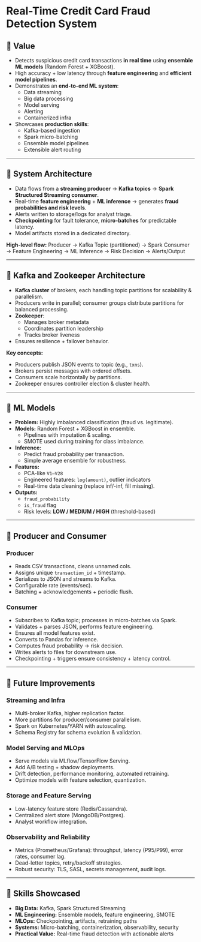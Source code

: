 # Real-Time Credit Card Fraud Detection System

## 🔹 Value
- Detects suspicious credit card transactions **in real time** using **ensemble ML models** (Random Forest + XGBoost).  
- High accuracy + low latency through **feature engineering** and **efficient model pipelines**.  
- Demonstrates an **end-to-end ML system**:
  - Data streaming
  - Big data processing
  - Model serving
  - Alerting
  - Containerized infra  
- Showcases **production skills**:
  - Kafka-based ingestion
  - Spark micro-batching
  - Ensemble model pipelines
  - Extensible alert routing  

---

## 🔹 System Architecture
- Data flows from a **streaming producer** → **Kafka topics** → **Spark Structured Streaming consumer**.  
- Real-time **feature engineering** + **ML inference** → generates **fraud probabilities and risk levels**.  
- Alerts written to storage/logs for analyst triage.  
- **Checkpointing** for fault tolerance, **micro-batches** for predictable latency.  
- Model artifacts stored in a dedicated directory.  

**High-level flow:**
Producer → Kafka Topic (partitioned) → Spark Consumer → Feature Engineering → ML Inference → Risk Decision → Alerts/Output

---

## 🔹 Kafka and Zookeeper Architecture
- **Kafka cluster** of brokers, each handling topic partitions for scalability & parallelism.  
- Producers write in parallel; consumer groups distribute partitions for balanced processing.  
- **Zookeeper**:
  - Manages broker metadata
  - Coordinates partition leadership
  - Tracks broker liveness  
- Ensures resilience + failover behavior.  

**Key concepts:**
- Producers publish JSON events to topic (e.g., `txns`).  
- Brokers persist messages with ordered offsets.  
- Consumers scale horizontally by partitions.  
- Zookeeper ensures controller election & cluster health.  

---

## 🔹 ML Models
- **Problem:** Highly imbalanced classification (fraud vs. legitimate).  
- **Models:** Random Forest + XGBoost in ensemble.  
  - Pipelines with imputation & scaling.  
  - SMOTE used during training for class imbalance.  
- **Inference:**  
  - Predict fraud probability per transaction.  
  - Simple average ensemble for robustness.  
- **Features:**  
  - PCA-like `V1–V28`  
  - Engineered features: `log(amount)`, outlier indicators  
  - Real-time data cleaning (replace inf/-inf, fill missing).  
- **Outputs:**  
  - `fraud_probability`  
  - `is_fraud` flag  
  - Risk levels: **LOW / MEDIUM / HIGH** (threshold-based)  

---

## 🔹 Producer and Consumer

### Producer
- Reads CSV transactions, cleans unnamed cols.  
- Assigns unique `transaction_id` + timestamp.  
- Serializes to JSON and streams to Kafka.  
- Configurable rate (events/sec).  
- Batching + acknowledgements + periodic flush.  

### Consumer
- Subscribes to Kafka topic; processes in micro-batches via Spark.  
- Validates + parses JSON, performs feature engineering.  
- Ensures all model features exist.  
- Converts to Pandas for inference.  
- Computes fraud probability → risk decision.  
- Writes alerts to files for downstream use.  
- Checkpointing + triggers ensure consistency + latency control.  

---

## 🔹 Future Improvements

### Streaming and Infra
- Multi-broker Kafka, higher replication factor.  
- More partitions for producer/consumer parallelism.  
- Spark on Kubernetes/YARN with autoscaling.  
- Schema Registry for schema evolution & validation.  

### Model Serving and MLOps
- Serve models via MLflow/TensorFlow Serving.  
- Add A/B testing + shadow deployments.  
- Drift detection, performance monitoring, automated retraining.  
- Optimize models with feature selection, quantization.  

### Storage and Feature Serving
- Low-latency feature store (Redis/Cassandra).  
- Centralized alert store (MongoDB/Postgres).  
- Analyst workflow integration.  

### Observability and Reliability
- Metrics (Prometheus/Grafana): throughput, latency (P95/P99), error rates, consumer lag.  
- Dead-letter topics, retry/backoff strategies.  
- Robust security: TLS, SASL, secrets management, audit logs.  

---

## 🚀 Skills Showcased
- **Big Data:** Kafka, Spark Structured Streaming  
- **ML Engineering:** Ensemble models, feature engineering, SMOTE  
- **MLOps:** Checkpointing, artifacts, retraining paths  
- **Systems:** Micro-batching, containerization, observability, security  
- **Practical Value:** Real-time fraud detection with actionable alerts
